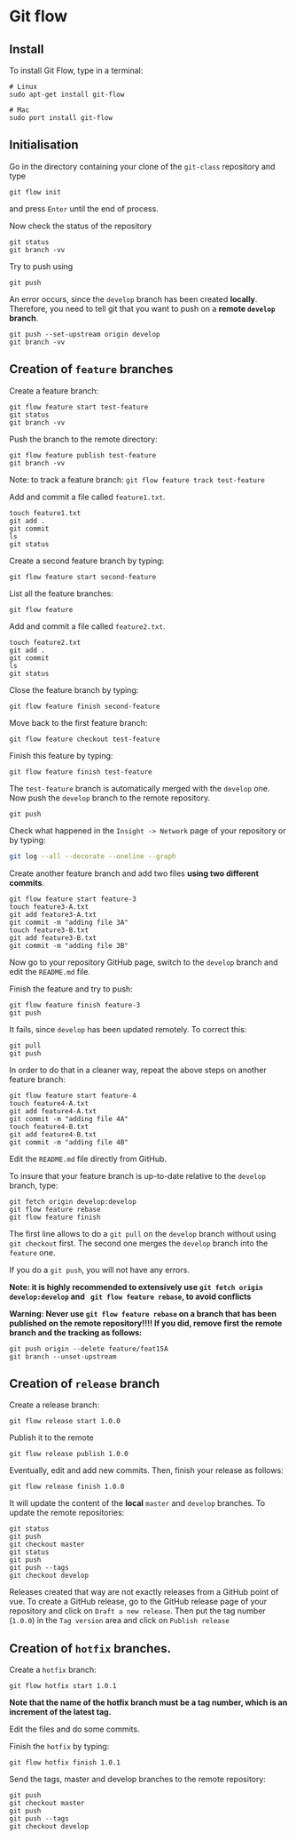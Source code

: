 # Git flow

## Install

To install Git Flow, type in a terminal:

```
# Linux
sudo apt-get install git-flow

# Mac
sudo port install git-flow
```


## Initialisation

Go in the directory containing your clone of the `git-class` repository and type

```
git flow init
```

and press `Enter` until the end of process.

Now check the status of the repository

```
git status
git branch -vv
```

Try to push using

```
git push
```

An error occurs, since the `develop` branch has been created **locally**. Therefore, you need to tell git that you want to push on a **remote `develop` branch**.

```
git push --set-upstream origin develop
git branch -vv
```

## Creation of `feature` branches

Create a feature branch:

```
git flow feature start test-feature
git status
git branch -vv
```

Push the branch to the remote directory:

```
git flow feature publish test-feature
git branch -vv
```

Note: to track a feature branch: ```git flow feature track test-feature```

Add and commit a file called `feature1.txt`.

```
touch feature1.txt
git add .
git commit
ls
git status
```

Create a second feature branch by typing: 

```
git flow feature start second-feature
```

List all the feature branches:

```
git flow feature
```

Add and commit a file called `feature2.txt`.

```
touch feature2.txt
git add .
git commit
ls
git status
```

Close the feature branch by typing:

```
git flow feature finish second-feature
```

Move back to the first feature branch:

```
git flow feature checkout test-feature
```

Finish this feature by typing:

```
git flow feature finish test-feature
```

The `test-feature` branch is automatically merged with the `develop` one. Now push the `develop` branch to the remote repository.

```
git push
```

Check what happened in the `Insight -> Network` page of your repository or by typing:

```bash
git log --all --decorate --oneline --graph
```

Create another feature branch and add two files **using two different commits**.

```
git flow feature start feature-3
touch feature3-A.txt
git add feature3-A.txt
git commit -m "adding file 3A"
touch feature3-B.txt
git add feature3-B.txt
git commit -m "adding file 3B"
```

Now go to your repository GitHub page, switch to the `develop` branch and edit the `README.md` file.

Finish the feature and try to push:

```
git flow feature finish feature-3
git push
```

It fails, since `develop` has been updated remotely. To correct this:

```
git pull
git push
```

In order to do that in a cleaner way, repeat the above steps on another feature branch:

```
git flow feature start feature-4
touch feature4-A.txt
git add feature4-A.txt 
git commit -m "adding file 4A"
touch feature4-B.txt
git add feature4-B.txt
git commit -m "adding file 4B"
```

Edit the `README.md` file directly from GitHub.

To insure that your feature branch is up-to-date relative to the `develop` branch, type:

```
git fetch origin develop:develop
git flow feature rebase
git flow feature finish
```

The first line allows to do a `git pull` on the `develop` branch without using `git checkout` first. The second one merges the `develop` branch into the `feature` one.

If you do a `git push`, you will not have any errors.

**Note: it is highly recommended to extensively use `git fetch origin develop:develop` and `
git flow feature rebase`, to avoid conflicts**

**Warning: Never use `git flow feature rebase` on a branch that has been published on the remote repository!!!! If you did, remove first the remote branch and the tracking as follows:**
```
git push origin --delete feature/feat15A
git branch --unset-upstream
 ```

## Creation of `release` branch

Create a release branch:

```
git flow release start 1.0.0
```

Publish it to the remote

```
git flow release publish 1.0.0
```

Eventually, edit and add new commits. Then, finish your release as follows:

```
git flow release finish 1.0.0
```

It will update the content of the **local** `master` and `develop` branches. To update the remote repositories:

```
git status
git push
git checkout master
git status
git push
git push --tags
git checkout develop
```

Releases created that way are not exactly releases from a GitHub point of vue. To create a GitHub release,
go to the GitHub release page of your repository and click on `Draft a new release`. Then put the tag number (`1.0.0`) in the `Tag version` area and click on `Publish release`

## Creation of `hotfix` branches.

Create a `hotfix` branch: 

```
git flow hotfix start 1.0.1
```

**Note that the name of the hotfix branch must be a tag number, which is an increment of the latest tag.**

Edit the files and do some commits. 

Finish the `hotfix` by typing:

```
git flow hotfix finish 1.0.1
```

Send the tags, master and develop branches to the remote repository:

```
git push
git checkout master
git push
git push --tags
git checkout develop
```
